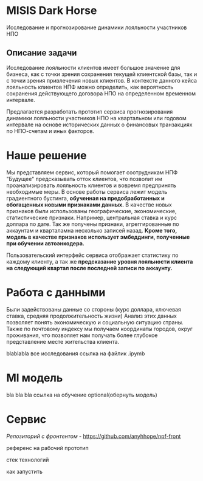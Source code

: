 # MISIS Dark Horse

Исследование и прогнозирование динамики лояльности участников НПО

## Описание задачи

Исследование лояльности клиентов имеет большое значение для бизнеса, как с точки зрения сохранения текущей клиентской базы, так и с точки зрения привлечения новых клиентов. В контексте данного кейса лояльность клиентов НПФ можно определить, как вероятность сохранения действующего договора НПО на определенном временном интервале.

Предлагается разработать прототип сервиса прогнозирования динамики лояльности участников НПО на квартальном или годовом интервале на основе исторических данных о финансовых транзакциях по НПО-счетам и иных факторов.

# Наше решение

Мы представляем сервис, который помогает соотрудникам НПФ "Будущее" предсказывать отток клиентов, что позволит им проанализировать лояльность клиентов и вовремя предпринять необходимые меры. В основе работы сервиса лежит модель градиентного бустинга, **обученная на предобработанных и обогащенных новыми признаками данных.** В качестве новых признаков были использованы географические, экономические, статистические признаки. Например, центральная ставка и курс доллара по дате. Так же получены признаки, агреггированные по аккаунтам и кварталамна несколько записей назад. **Кроме того, модель в качестве признаков использует эмбеддинги, полученные при обучении автоэнкодера.**

Пользовательский интерфейс сервиса отображает статистику по каждому клиенту, а так же **предсказание уровня лояльности клиента на следующий квартал после последней записи по аккаунту.**

# Работа с данными

Были задействованы данные со стороны (курс доллара, ключевая ставка, средняя продолжительность жизни) Анализ этих данных позволяет понять экономическую и социальную ситуацию страны.
Также по почтовому индексу мы получаем координаты городов, округ проживания, что позволяет нам получать более глубокое представление месте жительства клиента.

blablabla все исследования
ссылка на файлик .ipymb

# Ml модель

bla bla bla
ссылка на обучение optional(обернуть модель)

# Сервис

*Репозиторий с фронтентом* - https://github.com/anyhhope/npf-front

референс на рабочий прототип

стек технологий

как запустить
